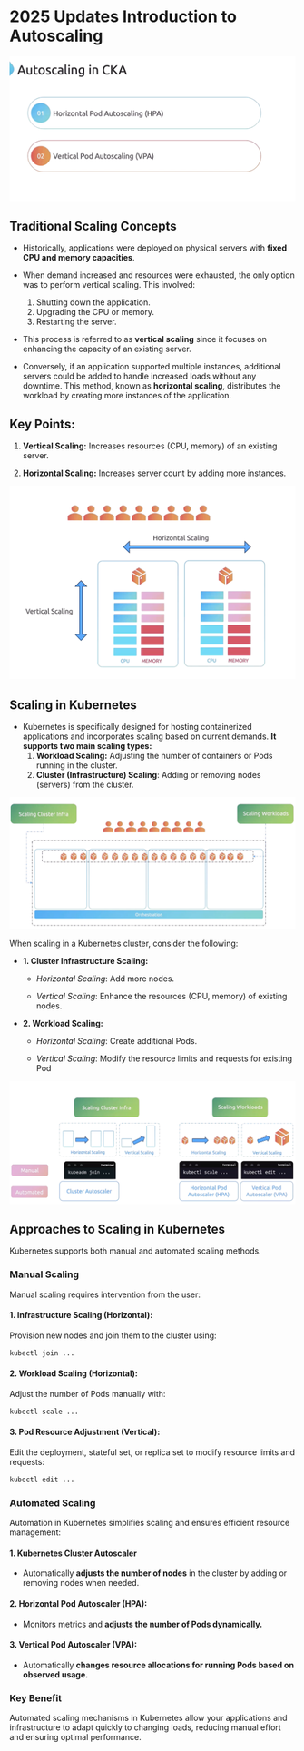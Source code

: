 # 2025 Updates Introduction to Autoscaling

![](../../images/kubernetes_auto_scaling.png)

## Traditional Scaling Concepts

-   Historically, applications were deployed on physical servers with **fixed CPU and memory capacities**. 

-   When demand increased and resources were exhausted, the only option was to perform vertical scaling. This involved:

    1.  Shutting down the application.
    2.  Upgrading the CPU or memory.
    3.  Restarting the server.

-   This process is referred to as **vertical scaling** since it focuses on enhancing the capacity of an existing server.

-  Conversely, if an application supported multiple instances, additional servers could be added to handle increased loads without any downtime. This method, known as **horizontal scaling**, distributes the workload by creating more instances of the application.

## Key Points:

1. **Vertical Scaling:** Increases resources (CPU, memory) of an existing server.

2. **Horizontal Scaling:** Increases server count by adding more instances.

![](../../images/kubernetes_auto_scaling1.png)

## Scaling in Kubernetes

-   Kubernetes is specifically designed for hosting containerized applications and incorporates scaling based on current demands. **It supports two main scaling types:**
    1. **Workload Scaling:** Adjusting the number of containers or Pods running in the cluster.
    2. **Cluster (Infrastructure) Scaling**: Adding or removing nodes (servers) from the cluster.

![](../../images/kubernetes_auto_scaling2.png)


When scaling in a Kubernetes cluster, consider the following:

-  **1. Cluster Infrastructure Scaling:**

    -   *Horizontal Scaling*: Add more nodes.

    -   *Vertical Scaling*: Enhance the resources (CPU, memory) of existing nodes.

-  **2. Workload Scaling:**
    -   *Horizontal Scaling*: Create additional Pods.
        
    -   *Vertical Scaling*: Modify the resource limits and requests for existing Pod


![](../../images/kubernetes_auto_scaling3.png)

## Approaches to Scaling in Kubernetes
Kubernetes supports both manual and automated scaling methods.

### Manual Scaling
Manual scaling requires intervention from the user:

#### 1.  Infrastructure Scaling (Horizontal): 
Provision new nodes and join them to the cluster using:
```bash
kubectl join ...
```

#### 2. Workload Scaling (Horizontal): 
Adjust the number of Pods manually with:
    
```bash
kubectl scale ...
```

#### 3. Pod Resource Adjustment (Vertical):
Edit the deployment, stateful set, or replica set to modify resource limits and requests:

```bash
kubectl edit ...
```

### Automated Scaling
Automation in Kubernetes simplifies scaling and ensures efficient resource management:

#### 1. Kubernetes Cluster Autoscaler
-   Automatically **adjusts the number of nodes** in the cluster by adding or removing nodes when needed.

#### 2. Horizontal Pod Autoscaler (HPA):
-   Monitors metrics and **adjusts the number of Pods dynamically.**

#### 3. Vertical Pod Autoscaler (VPA):
-   Automatically **changes resource allocations for running Pods based on observed usage.**


### Key Benefit

Automated scaling mechanisms in Kubernetes allow your applications and infrastructure to adapt quickly to changing loads, reducing manual effort and ensuring optimal performance.